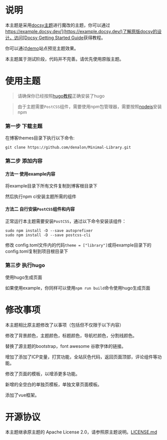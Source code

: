 
# 说明

本主题是采用[docsy主题](https://github.com/google/docsy.git)进行魔改的主题，你可以通过[https://example.docsy.dev/](https://example.docsy.dev/)了解原版docsy的设计。访问[Docsy Getting Started Guide](https://docsy.dev/docs/getting-started/)获得教程。


你可以通过[demo](https://example-cyan.vercel.app/)站点预览主题效果。



本主题属于测试阶段，代码并不完善。请优先使用原版主题。

# 使用主题

> 请确保你已经按照[hugo教程](https://gohugo.io/getting-started/installing/)正确安装了hugo

> 由于主题需要`PostCSS`组件，需要使用npm包管理器，需要按照[nodejs](https://nodejs.org/en/download/)安装npm


### 第一步 下载主题 

在博客themes目录下执行以下命令:

```
git clone https://github.com/denalon/Minimal-Library.git

```

### 第二步 添加内容



#### 方法一 使用example内容

将example目录下所有文件复制到博客根目录下

然后执行npm ci安装主题所需的组件


#### 方法二 自行安装`PostCSS`组件和内容

正常运行本主题需要安装`PostCSS`，通过以下命令安装该组件：

  ```
  sudo npm install -D --save autoprefixer
  sudo npm install -D --save postcss-cli
  ```

修改 config.toml文件内的代码`theme = ["library"]`或将example目录下的config.toml复制到项目根目录下

### 第三步 执行hugo

使用hugo生成页面

如果使用example，你同样可以使用`npm run build`命令使用hugo生成页面


# 修改事项

本主题相比原主题修改了以事项（包括但不仅限于以下内容）

修改了背景颜色，主题颜色，标题颜色，导航栏颜色，分割线颜色。

替换了源主题的bootstrap，font awesome 谷歌字体的链接。

增加了添加了ICP变量，打赏功能，全站灰色代码，返回页面顶部，评论组件等功能。

修改了页面的模板，以增添更多功能。

新增的全空白的单独页模板，单独文章页面模板。

添加了vue框架。

# 开源协议

本主题继承原主题的 Apache License 2.0，请参照原主题说明。[LICENSE.md](https://github.com/google/docsy/blob/master/LICENSE)
